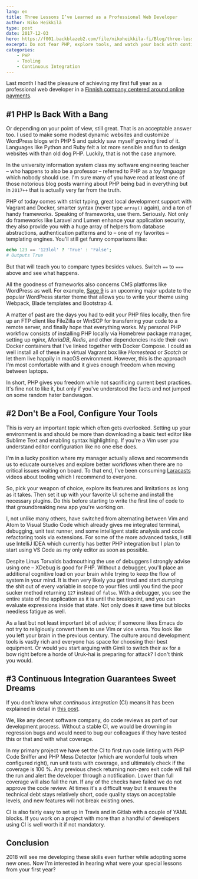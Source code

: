 ```yaml
---
lang: en
title: Three Lessons I’ve Learned as a Professional Web Developer
author: Niko Heikkilä
type: post
date: 2017-12-03
hero: https://f001.backblazeb2.com/file/nikoheikkila-fi/Blog/three-lessons.jpg
excerpt: Do not fear PHP, explore tools, and watch your back with continuous integration.
categories:
    - PHP
    - Tooling
    - Continuous Integration
---
```


Last month I had the pleasure of achieving my first full year as a professional web developer in a [Finnish company centered around online payments][1].

## #1 PHP Is Back With a Bang

Or depending on your point of view, still great. That is an acceptable answer too. I used to make some modest dynamic websites and customize WordPress blogs with PHP 5 and quickly saw myself growing tired of it. Languages like Python and Ruby felt a lot more sensible and fun to design websites with than old dog PHP. Luckily, that is not the case anymore.

In the university information system class my software engineering teacher – who happens to also be a professor – referred to PHP as a _toy language_ which nobody should use. I'm sure many of you have read at least one of those notorious blog posts warning about PHP being bad in everything but in `2017++` that is actually very far from the truth.

PHP of today comes with strict typing, great local development support with Vagrant and Docker, smarter syntax (never type `array()` again), and a ton of handy frameworks. Speaking of frameworks, use them. Seriously. Not only do frameworks like Laravel and Lumen enhance your application security, they also provide you with a huge array of helpers from database abstractions, authentication patterns and to – one of my favorites – templating engines. You'll still get funny comparisons like:

```php
echo 123 == '123lol' ? 'True' : 'False';
# Outputs True
```

But that will teach you to compare types besides values. Switch `==` to `===` above and see what happens.

All the goodness of frameworks also concerns CMS platforms like WordPress as well. For example, [Sage 9][2] is an upcoming major update to the popular WordPress starter theme that allows you to write your theme using Webpack, Blade templates and Bootstrap 4.

A matter of past are the days you had to edit your PHP files locally, then fire up an FTP client like FileZilla or WinSCP for transferring your code to a remote server, and finally hope that everything works. My personal PHP workflow consists of installing PHP locally via Homebrew package manager, setting up _nginx_, _MariaDB_, _Redis_, and other dependencies inside their own Docker containers that I've linked together with Docker Compose. I could as well install all of these in a virtual Vagrant box like _Homestead_ or _Scotch_ or let them live happily in macOS environment. However, this is the approach I'm most comfortable with and it gives enough freedom when moving between laptops.

In short, PHP gives you freedom while not sacrificing current best practices. It's fine not to like it, but only if you've understood the facts and not jumped on some random hater bandwagon.

## #2 Don't Be a Fool, Configure Your Tools

This is very an important topic which often gets overlooked. Setting up your environment is and should be more than downloading a basic text editor like Sublime Text and enabling syntax highlighting. If you're a Vim user you understand editor configuration like no one else does.

I'm in a lucky position where my manager actually allows and recommends us to educate ourselves and explore better workflows when there are no critical issues waiting on board. To that end, I've been consuming [Laracasts][3] videos about tooling which I recommend to everyone.

So, pick your weapon of choice, explore its features and limitations as long as it takes. Then set it up with your favorite UI scheme and install the necessary plugins. Do this before starting to write the first line of code to that groundbreaking new app you're working on.

I, not unlike many others, have switched from alternating between Vim and Atom to Visual Studio Code which already gives me integrated terminal, debugging, unit test runner, and some intelligent static analysis and code refactoring tools via extensions. For some of the more advanced tasks, I still use IntelliJ IDEA which currently has better PHP integration but I plan to start using VS Code as my only editor as soon as possible.

Despite Linus Torvalds badmouthing the use of debuggers I strongly advise using one – XDebug is good for PHP. Without a debugger, you'll place an additional cognitive load on your brain while trying to keep the flow of system in your mind. It is then very likely you get tired and start dumping the shit out of every variable in scope to your files until you find the poor sucker method returning `127` instead of `false`. With a debugger, you see the entire state of the application as it is until the breakpoint, and you can evaluate expressions inside that state. Not only does it save time but blocks needless fatigue as well.

As a last but not least important bit of advice; if someone likes Emacs do not try to religiously convert them to use Vim or vice versa. You look like you left your brain in the previous century. The culture around development tools is vastly rich and everyone has space for choosing their best equipment. Or would you start arguing with Gimli to switch their ax for a bow right before a horde of Uruk-hai is preparing for attack? I don't think you would.

## #3 Continuous Integration Guarantees Sweet Dreams

If you don't know what _continuous integration_ (CI) means it has been explained in detail in [this post][4].

We, like any decent software company, do code reviews as part of our development process. Without a stable CI, we would be drowning in regression bugs and would need to bug our colleagues if they have tested this or that and with what coverage.

In my primary project we have set the CI to first run code linting with PHP Code Sniffer and PHP Mess Detector (which are wonderful tools when configured right), run unit tests with coverage, and ultimately check if the coverage is 100 %. Any previous check returning non-zero exit code will fail the run and alert the developer through a notification. Lower than full coverage will also fail the run. If any of the checks have failed we do not approve the code review. At times it's a difficult way but it ensures the technical debt stays relatively short, code quality stays on acceptable levels, and new features will not break existing ones.

CI is also fairly easy to set up in Travis and in Gitlab with a couple of YAML blocks. If you work on a project with more than a handful of developers using CI is well worth it if not mandatory.

## Conclusion

2018 will see me developing these skills even further while adopting some new ones. Now I'm interested in hearing what were your special lessons from your first year?

[1]: https://www.paytrail.com/en
[2]: https://roots.io/sage/
[3]: https://laracasts.com/
[4]: https://dev.to/snwfdhmp/continuous-integration-like-im-five
